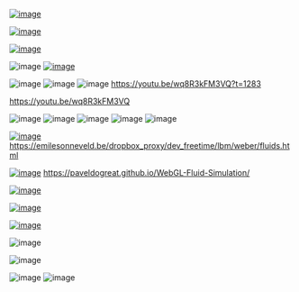 [![image](https://github.com/user-attachments/assets/e58adb0f-00b1-43f5-bf51-157252cd23f6)](https://assetstore.unity.com/packages/3d/props/exterior/bubble-arena-pack-186790)

[![image](https://github.com/user-attachments/assets/7cc78aae-4c6c-4dfd-8765-17fdb139765e)](https://youtu.be/2pXFIYjMXKk)


[![image](https://github.com/user-attachments/assets/c67a266c-2dd9-45c3-8528-2dd6fa236ec9)](https://youtu.be/wq8R3kFM3VQ?t=3079)

![image](https://github.com/user-attachments/assets/9be835f0-38d2-495b-821d-294527660650)
[![image](https://github.com/user-attachments/assets/7b3fc75c-32ba-4334-a8cd-6989eb2e539d)](https://youtu.be/wq8R3kFM3VQ?t=4257)


![image](https://github.com/user-attachments/assets/1802b598-29e5-4b35-bd88-e86505190eaa)
![image](https://github.com/user-attachments/assets/88e94fcc-0793-46f0-b865-faab78fc14e6)
![image](https://github.com/user-attachments/assets/f9659ed0-ec04-4591-ac84-55c2e45773ff)
https://youtu.be/wq8R3kFM3VQ?t=1283


https://youtu.be/wq8R3kFM3VQ



![image](https://github.com/user-attachments/assets/a2f26059-28c2-4788-89b1-92e971bf45b6)
![image](https://github.com/user-attachments/assets/2a323ac1-b70e-43ea-90c0-baadf1860fd2)
![image](https://github.com/user-attachments/assets/fbf31698-aae7-4675-952e-88fd23cac72b)
![image](https://github.com/user-attachments/assets/6360f6ec-a60e-4634-9091-2f64bba9e2ac)
![image](https://github.com/user-attachments/assets/e688f571-6b84-4625-a93b-e56594192242)



[![image](https://github.com/user-attachments/assets/2ac62975-a38d-4454-9709-7a425594a257)](https://emilesonneveld.be/dropbox_proxy/dev_freetime/lbm/weber/fluids.html)
https://emilesonneveld.be/dropbox_proxy/dev_freetime/lbm/weber/fluids.html



[![image](https://github.com/user-attachments/assets/76cb5324-9dd7-48d7-a197-d98e229a03cf)](https://paveldogreat.github.io/WebGL-Fluid-Simulation/)
https://paveldogreat.github.io/WebGL-Fluid-Simulation/


[![image](https://github.com/user-attachments/assets/f5cd902a-e7ba-435a-926f-d3eb88b93aa5)](https://youtu.be/ZIrRoWa2YsI)



[![image](https://github.com/user-attachments/assets/9987f79f-5a5f-43e0-8086-56deabab3d10)](https://youtu.be/72X0OySMzj0)  



[![image](https://github.com/user-attachments/assets/ed172b25-3217-4899-9534-701ec9e58718)](https://youtu.be/sJ7ZvIo7gsw)



![image](https://github.com/user-attachments/assets/038a5650-0dfc-4437-92ad-8e914efa94c2)


![image](https://github.com/user-attachments/assets/9049cbc8-be14-4031-8525-ae7447448ad7)

![image](https://github.com/user-attachments/assets/792101da-6506-4500-aa56-6cd4fc09c6e7)
![image](https://github.com/user-attachments/assets/bc83a574-db3b-4ebb-9219-8f99c6500248)


